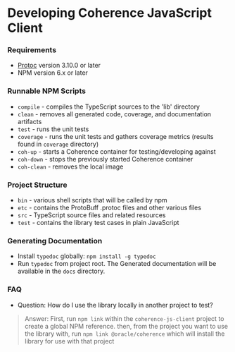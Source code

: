 <!--
Copyright (c) 2020 Oracle and/or its affiliates.

Licensed under the Universal Permissive License v 1.0 as shown at
http://oss.oracle.com/licenses/upl.
 -->

# Developing Coherence JavaScript Client

### Requirements
* [Protoc](https://grpc.io/docs/protoc-installation/) version 3.10.0 or later
* NPM version 6.x or later

### Runnable NPM Scripts
* `compile` - compiles the TypeScript sources to the 'lib' directory
* `clean` - removes all generated code, coverage, and documentation artifacts
* `test` - runs the unit tests
* `coverage` - runs the unit tests and gathers coverage metrics (results found in `coverage` directory)
* `coh-up` - starts a Coherence container for testing/developing against
* `coh-down` - stops the previously started Coherence container
* `coh-clean` - removes the local image

### Project Structure
* `bin` - various shell scripts that will be called by npm
* `etc` - contains the ProtoBuff .protoc files and other various files
* `src` - TypeScript source files and related resources
* `test` - contains the library test cases in plain JavaScript

### Generating Documentation
* Install `typedoc` globally: `npm install -g typedoc`
* Run `typedoc` from project root.  The Generated documentation
  will be available in the `docs` directory.

### FAQ
* Question:  How do I use the library locally in another project to test?
> Answer: First, run `npm link` within the `coherence-js-client` project to create a global NPM reference.
> then, from the project you want to use the library with, run `npm link @oracle/coherence` which
> will install the library for use with that project
